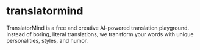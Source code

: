 # translatormind
TranslatorMind is a free and creative AI-powered translation playground. Instead of boring, literal translations, we transform your words with unique personalities, styles, and humor.
